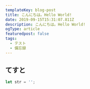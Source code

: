 ```yaml
---
templateKey: blog-post
title: こんにちは。Hello World!
date: 2019-09-15T15:31:07.811Z
description: こんにちは。Hello World!
ogType: article
featuredpost: false
tags:
  - テスト
  - 備忘録
---
```

## てすと
```javascript
let str = '';
```
